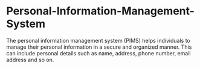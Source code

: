 # Personal-Information-Management-System

The personal information management system (PIMS) helps individuals to manage their personal information in a secure and organized manner. This can include personal details such as name, address, phone number, email address and so on.
